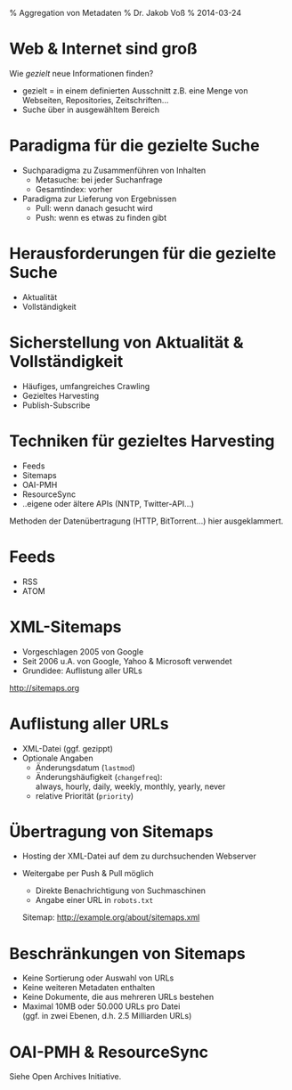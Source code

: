 % Aggregation von Metadaten
% Dr. Jakob Voß
% 2014-03-24

# Web & Internet sind groß

Wie *gezielt* neue Informationen finden?

* gezielt = in einem definierten Ausschnitt z.B. eine Menge von Webseiten,
  Repositories, Zeitschriften...
* Suche über in ausgewähltem Bereich

# Paradigma für die gezielte Suche

* Suchparadigma zu Zusammenführen von Inhalten
    * Metasuche: bei jeder Suchanfrage
    * Gesamtindex: vorher 
* Paradigma zur Lieferung von Ergebnissen 
    * Pull: wenn danach gesucht wird
    * Push: wenn es etwas zu finden gibt

# Herausforderungen für die gezielte Suche

* Aktualität
* Vollständigkeit

# Sicherstellung von Aktualität & Vollständigkeit

* Häufiges, umfangreiches Crawling
* Gezieltes Harvesting
* Publish-Subscribe

# Techniken für gezieltes Harvesting

* Feeds
* Sitemaps
* OAI-PMH
* ResourceSync
* ..eigene oder ältere APIs (NNTP, Twitter-API...)

Methoden der Datenübertragung (HTTP, BitTorrent...) hier ausgeklammert.

# Feeds

* RSS
* ATOM

# XML-Sitemaps

* Vorgeschlagen 2005 von Google
* Seit 2006 u.A. von Google, Yahoo & Microsoft verwendet
* Grundidee: Auflistung aller URLs

<http://sitemaps.org>

# Auflistung aller URLs

* XML-Datei (ggf. gezippt)
* Optionale Angaben
    * Änderungsdatum (`lastmod`)
    * Änderungshäufigkeit (`changefreq`):\
      always, hourly, daily, weekly, monthly, yearly, never
    * relative Priorität (`priority`)

# Übertragung von Sitemaps

* Hosting der XML-Datei auf dem zu durchsuchenden Webserver
* Weitergabe per Push & Pull möglich
    * Direkte Benachrichtigung von Suchmaschinen
    * Angabe einer URL in `robots.txt`

    Sitemap: http://example.org/about/sitemaps.xml

# Beschränkungen von Sitemaps

* Keine Sortierung oder Auswahl von URLs
* Keine weiteren Metadaten enthalten
* Keine Dokumente, die aus mehreren URLs bestehen
* Maximal 10MB oder 50.000 URLs pro Datei\
  (ggf. in zwei Ebenen, d.h. 2.5 Milliarden URLs)

# OAI-PMH & ResourceSync

Siehe Open Archives Initiative.

